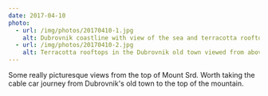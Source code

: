 ```yaml
---
date: 2017-04-10
photo:
  - url: /img/photos/20170410-1.jpg
    alt: Dubrovnik coastline with view of the sea and terracotta rooftops.
  - url: /img/photos/20170410-2.jpg
    alt: Terracotta rooftops in the Dubrovnik old town viewed from above. Island of Lokrum in the distance.
---
```


Some really picturesque views from the top of Mount Srd. Worth taking the cable car journey from Dubrovnik's old town to the top of the mountain.
